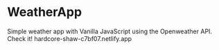 # WeatherApp
Simple weather app with Vanilla JavaScript using the Openweather API.
Check it!
hardcore-shaw-c7bf07.netlify.app
